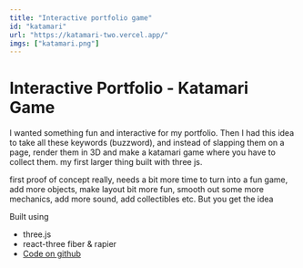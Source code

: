 ```yaml
---
title: "Interactive portfolio game"
id: "katamari"
url: "https://katamari-two.vercel.app/"
imgs: ["katamari.png"]
---
```


# Interactive Portfolio - Katamari Game

I wanted something fun and interactive for my portfolio. Then I had this idea to take all these keywords (buzzword), and instead of slapping them on a page, render them in 3D and make a katamari game where you have to collect them. my first larger thing built with three js. 

first proof of concept really, needs a bit more time to turn into a fun game, add more objects, make layout bit more fun, smooth out some more mechanics, add more sound, add collectibles etc. But you get the idea

Built using
- three.js 
- react-three fiber & rapier
- [Code on github](https://github.com/Britnell/katamari)


